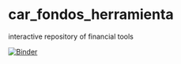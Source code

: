 # car_fondos_herramienta
interactive repository of financial tools

[![Binder](https://mybinder.org/badge_logo.svg)](https://mybinder.org/v2/gh/h703050/car_fondos_herramienta.git/main?filepath=Series_de_tiempo.ipynb)
